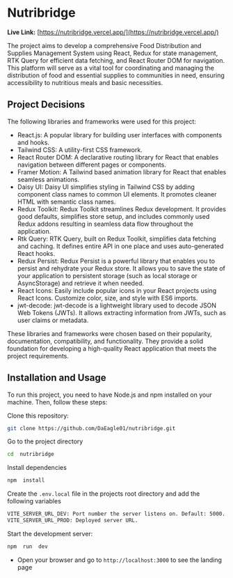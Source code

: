 # Nutribridge

**Live Link:** [https://nutribridge.vercel.app/](https://nutribridge.vercel.app/)

The project aims to develop a comprehensive Food Distribution and Supplies Management System using React, Redux for state management, RTK Query for efficient data fetching, and React Router DOM for navigation. This platform will serve as a vital tool for coordinating and managing the distribution of food and essential supplies to communities in need, ensuring accessibility to nutritious meals and basic necessities.

## Project Decisions

The following libraries and frameworks were used for this project:

- React.js: A popular library for building user interfaces with components and hooks.
- Tailwind CSS: A utility-first CSS framework.
- React Router DOM: A declarative routing library for React that enables navigation between different pages or components.
- Framer Motion: A Tailwind based animation library for React that enables seamless animations.
- Daisy UI: Daisy UI simplifies styling in Tailwind CSS by adding component class names to common UI elements. It promotes cleaner HTML with semantic class names.
- Redux Toolkit: Redux Toolkit streamlines Redux development. It provides good defaults, simplifies store setup, and includes commonly used Redux addons resulting in seamless data flow throughout the application.
- Rtk Query: RTK Query, built on Redux Toolkit, simplifies data fetching and caching. It defines entire API in one place and uses auto-generated React hooks.
- Redux Persist: Redux Persist is a powerful library that enables you to persist and rehydrate your Redux store. It allows you to save the state of your application to persistent storage (such as local storage or AsyncStorage) and retrieve it when needed.
- React Icons: Easily include popular icons in your React projects using React Icons. Customize color, size, and style with ES6 imports.
- jwt-decode: jwt-decode is a lightweight library used to decode JSON Web Tokens (JWTs). It allows extracting information from JWTs, such as user claims or metadata.

These libraries and frameworks were chosen based on their popularity, documentation, compatibility, and functionality. They provide a solid foundation for developing a high-quality React application that meets the project requirements.

## Installation and Usage

To run this project, you need to have Node.js and npm installed on your machine. Then, follow these steps:

Clone this repository:

```bash
git clone https://github.com/DaEagle01/nutribridge.git
```

Go to the project directory

```bash
cd  nutribridge
```

Install dependencies

```bash
npm  install
```

Create the `.env.local` file in the projects root directory and add the following variables

```bash
VITE_SERVER_URL_DEV: Port number the server listens on. Default: 5000.
VITE_SERVER_URL_PROD: Deployed server URL.
```

Start the development server:

```bash
npm  run  dev
```

- Open your browser and go to `http://localhost:3000` to see the landing page
